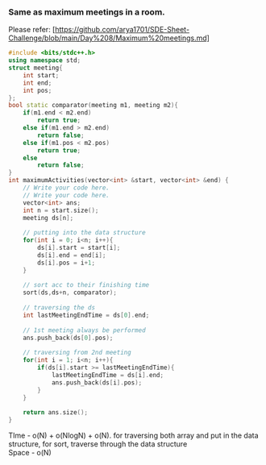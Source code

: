 ### Same as maximum meetings in a room.
Please refer: [https://github.com/arya1701/SDE-Sheet-Challenge/blob/main/Day%208/Maximum%20meetings.md]

```c++
#include <bits/stdc++.h>
using namespace std;
struct meeting{
    int start;
    int end;
    int pos;
};
bool static comparator(meeting m1, meeting m2){
    if(m1.end < m2.end)
        return true;
    else if(m1.end > m2.end)
        return false;
    else if(m1.pos < m2.pos)
        return true;
    else
        return false;
}
int maximumActivities(vector<int> &start, vector<int> &end) {
    // Write your code here.
    // Write your code here.
    vector<int> ans;
    int n = start.size();
    meeting ds[n];
    
    // putting into the data structure
    for(int i = 0; i<n; i++){
        ds[i].start = start[i];
        ds[i].end = end[i];
        ds[i].pos = i+1;
    }
    
    // sort acc to their finishing time
    sort(ds,ds+n, comparator);
    
    // traversing the ds
    int lastMeetingEndTime = ds[0].end;
    
    // 1st meeting always be performed
    ans.push_back(ds[0].pos);
    
    // traversing from 2nd meeting
    for(int i = 1; i<n; i++){
        if(ds[i].start >= lastMeetingEndTime){
            lastMeetingEndTime = ds[i].end;
            ans.push_back(ds[i].pos);
        }
    }
    
    return ans.size();
}
```
TIme - o(N) + o(NlogN) + o(N). for traversing both array and put in the data structure, for sort, traverse through the data structure </br>
Space - o(N)

